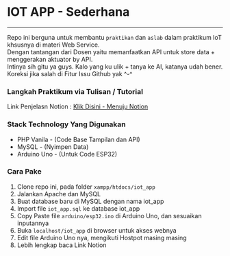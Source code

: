 # IOT APP - Sederhana

---

Repo ini berguna untuk membantu `praktikan` dan `aslab` dalam praktikum IoT khsusnya di materi Web Service. \
Dengan tantangan dari Dosen yaitu memanfaatkan API untuk store data + menggerakan aktuator by API. \
Intinya sih gitu ya guys. Kalo yang ku ulik + tanya ke AI, katanya udah bener.\
Koreksi jika salah di Fitur Issu Github yak ^-^

### Langkah Praktikum via Tulisan / Tutorial

Link Penjelasn Notion : [Klik Disini - Menuju Notion](https://www.notion.so/Modul-Prak-IoT-Web-Service-by-API-29750fec77e880a1bb22eb5f43fe7fcc?source=copy_link)

### Stack Technology Yang Digunakan

- PHP Vanila - (Code Base Tampilan dan API)
- MySQL - (Nyimpen Data)
- Arduino Uno - (Untuk Code ESP32)

### Cara Pake

1. Clone repo ini, pada folder `xampp/htdocs/iot_app`
2. Jalankan Apache dan MySQL
3. Buat database baru di MySQL dengan nama iot_app
4. Import file `iot_app.sql` ke database iot_app
5. Copy Paste file `arduino/esp32.ino` di Arduino Uno, dan sesuaikan inputannya
6. Buka `localhost/iot_app` di browser untuk akses webnya
7. Edit file Arduino Uno nya, mengikuti Hostpot masing masing
8. Lebih lengkap baca Link Notion


